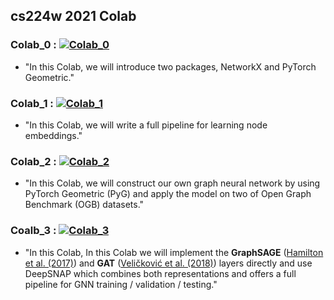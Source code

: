 ## cs224w 2021 Colab
### Colab_0 : [![Colab_0](https://colab.research.google.com/assets/colab-badge.svg)](https://colab.research.google.com/github/hybyun0121/gnn/blob/main/cs224w/CS224W-Colab_0.ipynb)   
- "In this Colab, we will introduce two packages, NetworkX and PyTorch Geometric."  

### Colab_1 : [![Colab_1](https://colab.research.google.com/assets/colab-badge.svg)](https://colab.research.google.com/github/hybyun0121/gnn/blob/main/cs224w/CS224W-Colab_1.ipynb)  
- "In this Colab, we will write a full pipeline for learning node embeddings."   

### Colab_2 : [![Colab_2](https://colab.research.google.com/assets/colab-badge.svg)](https://colab.research.google.com/github/hybyun0121/gnn/blob/main/cs224w/CS224W-Colab_2.ipynb)  
- "In this Colab, we will construct our own graph neural network by using PyTorch Geometric (PyG) and apply the model on two of Open Graph Benchmark (OGB) datasets."  

### Coalb_3 : [![Colab_3](https://colab.research.google.com/assets/colab-badge.svg)](https://colab.research.google.com/github/hybyun0121/gnn/blob/main/cs224w/CS224W-Colab_3.ipynb)  
- "In this Colab, In this Colab we will implement the **GraphSAGE** ([Hamilton et al. (2017)](https://arxiv.org/abs/1706.02216)) and **GAT** ([Veličković et al. (2018)](https://arxiv.org/abs/1710.10903)) layers directly and use DeepSNAP which combines both representations and offers a full pipeline for GNN training / validation / testing."
